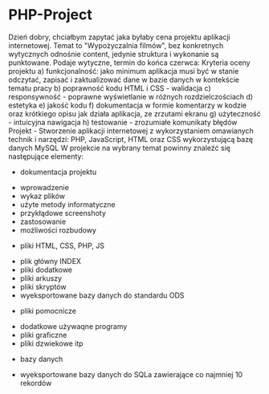# PHP-Project

Dzień dobry,
chciałbym zapytać jaka byłaby cena projektu aplikacji internetowej.
Temat to "Wypożyczalnia filmów", bez konkretnych wytycznych odnośnie content, jedynie struktura i wykonanie są punktowane.
Podaje wytyczne, termin do końca czerwca:
Kryteria oceny projektu
a) funkcjonalność: jako minimum aplikacja musi być w stanie odczytać, zapisać i zaktualizować dane w bazie
danych w kontekście tematu pracy
b) poprawność kodu HTML i CSS - walidacja
c) responsywność - poprawne wyświetlanie w różnych rozdzielczościach
d) estetyka
e) jakość kodu
f) dokumentacja w formie komentarzy w kodzie oraz krótkiego opisu jak działa aplikacja, ze zrzutami ekranu
g) użyteczność - intuicyjna nawigacja
h) testowanie - zrozumiałe komunikaty błędów
Projekt - Stworzenie aplikacji internetowej z wykorzystaniem omawianych technik i narzędzi: PHP, JavaScript, HTML oraz CSS wykorzystującą bazę danych MySQL
W projekcie na wybrany temat powinny znaleźć się następujące elementy:
- dokumentacja projektu
* wprowadzenie
* wykaz plików
* użyte metody informatyczne
* przykłądowe screenshoty
* zastosowanie
* możliwości rozbudowy
- pliki HTML, CSS, PHP, JS
* plik główny INDEX
* pliki dodatkowe
* pliki arkuszy
* pliki skryptów
* wyeksportowane bazy danych do standardu ODS
- pliki pomocnicze
* dodatkowe używaqne programy
* pliki graficzne
* pliki dzwiekowe itp
- bazy danych
* wyeksportowane bazy danych do SQLa
zawierające co najmniej 10 rekordów
